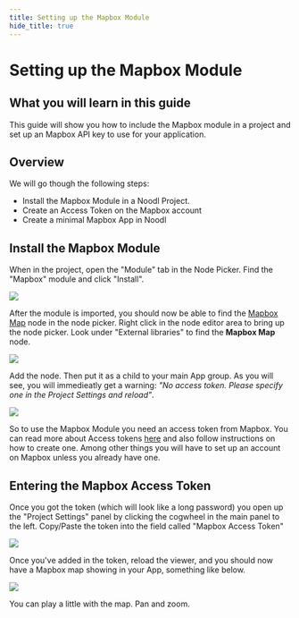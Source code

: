```yaml
---
title: Setting up the Mapbox Module
hide_title: true
---
```


# Setting up the Mapbox Module

## What you will learn in this guide

This guide will show you how to include the Mapbox module in a project and set up an Mapbox API key to use for your application.

## Overview

We will go though the following steps:

- Install the Mapbox Module in a Noodl Project.
- Create an Access Token on the Mapbox account
- Create a minimal Mapbox App in Noodl

## Install the Mapbox Module

When in the project, open the "Module" tab in the Node Picker. Find the "Mapbox" module and click "Install".

<div className="ndl-image-with-background s">

![](/library/modules/mapbox/guides/setting-up/module-1.png)

</div>

After the module is imported, you should now be able to find the [Mapbox Map](/library/modules/mapbox/nodes/v2/mapbox-map) node in the node picker. Right click in the node editor area to bring up the node picker. Look under "External libraries" to find the **Mapbox Map** node.

<div className="ndl-image-with-background s">

![](/library/modules/mapbox/guides/setting-up/nodepicker-1.png)

</div>

Add the node. Then put it as a child to your main App group. As you will see, you will immedieatly get a warning: _"No access token. Please specify one in the Project Settings and reload"_.

<div className="ndl-image-with-background">

![](/library/modules/mapbox/guides/setting-up/no-token.png)

</div>

So to use the Mapbox Module you need an access token from Mapbox. You can read more about Access tokens [here](https://docs.mapbox.com/help/getting-started/access-tokens/) and also follow instructions on how to create one. Among other things you will have to set up an account on Mapbox unless you already have one.

## Entering the Mapbox Access Token

Once you got the token (which will look like a long password) you open up the "Project Settings" panel by clicking the cogwheel in the main panel to the left. Copy/Paste the token into the field called "Mapbox Access Token"

<div className="ndl-image-with-background">

![](/library/modules/mapbox/guides/setting-up/token-1.png)

</div>

Once you've added in the token, reload the viewer, and you should now have a Mapbox map showing in your App, something like below.

<div className="ndl-image-with-background">

![](/library/modules/mapbox/guides/setting-up/screen-1.png)

</div>

You can play a little with the map. Pan and zoom.
